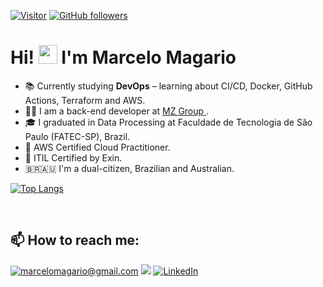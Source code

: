

[![Visitor](https://visitor-badge.laobi.icu/badge?page_id=marcelomagario.marcelomagario)](https://github.com/marcelomagario) [![GitHub followers](https://img.shields.io/github/followers/marcelomagario.svg?style=social&label=Follow)](https://github.com/marcelomagario?tab=followers)

# Hi! <img src="https://raw.githubusercontent.com/kaueMarques/kaueMarques/master/hi.gif" height="30px"> I'm Marcelo Magario 

- 📚 Currently studying **DevOps** – learning about CI/CD, Docker, GitHub Actions, Terraform and AWS.
- 🧑‍💻 I am a back-end developer at <a href="https://www.mzgroup.com" target="_blank"> MZ Group </a>.
- 🎓 I graduated in Data Processing at Faculdade de Tecnologia de São Paulo (FATEC-SP), Brazil.
- 🏅 AWS Certified Cloud Practitioner.
- 🏅 ITIL Certified by Exin.
- 🇧🇷🇦🇺 I'm a dual-citizen, Brazilian and Australian.
  
[![Top Langs](https://github-readme-stats.vercel.app/api/top-langs/?username=marcelomagario&layout=donut)](https://github.com/marcelomagario/github-readme-stats)
<!--   <img src="https://github-readme-stats.vercel.app/api/top-langs?username=marcelomagario&theme=dark&locale=en" alt="marcelomagario"  target="_blank"/> -->
<br>
<p>
<h2>📫 How to reach me:</h2>

<a href="mailto:marcelomagario@gmail.com" target="_blank">![marcelomagario@gmail.com](https://img.shields.io/badge/Gmail-D14836?style=for-the-badge&logo=gmail&logoColor=white)</a> [<img src="https://img.shields.io/badge/Instagram-E4405F?style=for-the-badge&logo=instagram&logoColor=white"/>](https://www.instagram.com/marcelo.magario/) <a href="https://www.linkedin.com/in/marcelomagario" target="_blank">![LinkedIn](https://img.shields.io/badge/LinkedIn-0077B5?style=for-the-badge&logo=linkedin&logoColor=white)</a>
</p> 
